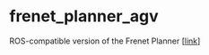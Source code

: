 # frenet_planner_agv
ROS-compatible version of the Frenet Planner [[link](http://video.udacity-data.com.s3.amazonaws.com/topher/2017/July/595fd482_werling-optimal-trajectory-generation-for-dynamic-street-scenarios-in-a-frenet-frame/werling-optimal-trajectory-generation-for-dynamic-street-scenarios-in-a-frenet-frame.pdf)]
